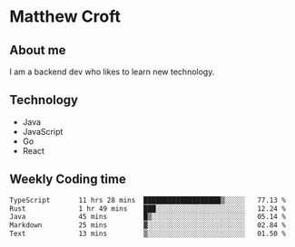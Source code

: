 # Matthew Croft

## About me
I am a backend dev who likes to learn new technology. 

## Technology
- Java
- JavaScript
- Go
- React

## Weekly Coding time
<!--START_SECTION:waka-->

```txt
TypeScript       11 hrs 28 mins  ███████████████████▒░░░░░   77.13 %
Rust             1 hr 49 mins    ███░░░░░░░░░░░░░░░░░░░░░░   12.24 %
Java             45 mins         █▒░░░░░░░░░░░░░░░░░░░░░░░   05.14 %
Markdown         25 mins         ▓░░░░░░░░░░░░░░░░░░░░░░░░   02.84 %
Text             13 mins         ▒░░░░░░░░░░░░░░░░░░░░░░░░   01.50 %
```

<!--END_SECTION:waka-->
